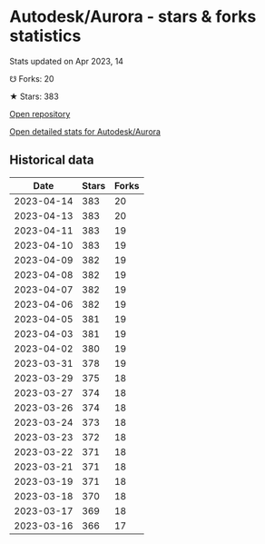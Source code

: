 # Autodesk/Aurora - stars & forks statistics

Stats updated on Apr 2023, 14

☋ Forks: 20

★ Stars: 383

[Open repository](https://github.com/Autodesk/Aurora)

[Open detailed stats for Autodesk/Aurora](https://reviewgithub.com/rep/Autodesk/Aurora)

## Historical data
| Date | Stars | Forks |
|------|-------|-------|
| 2023-04-14 | 383 | 20 | 
| 2023-04-13 | 383 | 20 | 
| 2023-04-11 | 383 | 19 | 
| 2023-04-10 | 383 | 19 | 
| 2023-04-09 | 382 | 19 | 
| 2023-04-08 | 382 | 19 | 
| 2023-04-07 | 382 | 19 | 
| 2023-04-06 | 382 | 19 | 
| 2023-04-05 | 381 | 19 | 
| 2023-04-03 | 381 | 19 | 
| 2023-04-02 | 380 | 19 | 
| 2023-03-31 | 378 | 19 | 
| 2023-03-29 | 375 | 18 | 
| 2023-03-27 | 374 | 18 | 
| 2023-03-26 | 374 | 18 | 
| 2023-03-24 | 373 | 18 | 
| 2023-03-23 | 372 | 18 | 
| 2023-03-22 | 371 | 18 | 
| 2023-03-21 | 371 | 18 | 
| 2023-03-19 | 371 | 18 | 
| 2023-03-18 | 370 | 18 | 
| 2023-03-17 | 369 | 18 | 
| 2023-03-16 | 366 | 17 | 

